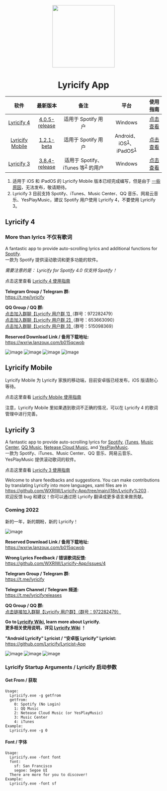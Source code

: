 <div align="center">

<img src="image/../images/lyricify_icon.png" width="200"/>

# Lyricify App

</div>


| 软件 | 最新版本 | 备注 | 平台 | 使用指南 |
| :-: | :-: | :-: | :-: | :-: |
| [Lyricify 4](https://github.com/WXRIW/Lyricify-App#lyricify-4) | [4.0.5-release](https://github.com/WXRIW/Lyricify-App/releases/tag/v4.0.5) | 适用于 Spotify 用户 | Windows | [点击查看](/docs/Lyricify%204/README.md) |
| [Lyricify Mobile](https://github.com/WXRIW/Lyricify-App#lyricify-mobile) | [1.2.1-beta](https://github.com/WXRIW/Lyricify-App/releases/tag/mobile-v1.2.1) | 适用于 Spotify 用户 | Android、iOS<sup><a href="#ref1">1</a></sup>、iPadOS<sup><a href="#ref1">1</a></sup> | [点击查看](/docs/Lyricify%20Mobile/README.md) |
| [Lyricify 3](https://github.com/WXRIW/Lyricify-App#lyricify-3) | [3.8.4-release](https://github.com/WXRIW/Lyricify-App/releases/tag/v3.8.4) | 适用于 Spotify、iTunes 等<sup><a href="#ref2">2</a></sup> 的用户 | Windows | [点击查看](/docs/Lyricify%203/README.md) |

1. <span id="ref1">适用于 iOS 和 iPadOS 的 Lyricify Mobile 版本已经完成编写，但是由于 [一些原因](https://github.com/WXRIW/Lyricify-App/blob/main/docs/Lyricify%20Mobile/README.md#ios-%E7%89%88%E4%BB%80%E4%B9%88%E6%97%B6%E5%80%99%E8%83%BD%E6%9D%A5)，无法发布，敬请期待。</span>  
2. <span id="ref2">Lyricify 3 目前支持 Spotify、iTunes、Music Center、QQ 音乐、网易云音乐、YesPlayMusic，建议 Spotify 用户使用 Lyricify 4，不要使用 Lyricify 3。</span>  


## Lyricify 4
<h3>More than lyrics 不仅有歌词</h3>

A fantastic app to provide auto-scrolling lyrics and additional functions for [Spotify](https://www.spotify.com).  
一款为 Spotify 提供滚动歌词和更多功能的软件。

*需要注意的是： Lyricify for Spotify 4.0 仅支持 Spotify！*  

点击这里查看 [Lyricify 4 使用指南](/docs/Lyricify%204/README.md)  

**Telegram Group / Telegram 群:**  
https://t.me/lyricify

**QQ Group / QQ 群:**  
[点击加入群聊【Lyricify 用户群 1】](https://jq.qq.com/?_wv=1027&k=hZG8VRV4)（群号：972282479）  
[点击加入群聊【Lyricify 用户群 2】](https://jq.qq.com/?_wv=1027&k=l0Sy2aGi)（群号：653663090）  
[点击加入群聊【Lyricify 用户群 3】](https://jq.qq.com/?_wv=1027&k=nUr4jHVU)（群号：515098369）  

**Reserved Download Link / 备用下载地址:**  
https://wxriw.lanzoux.com/b015qcwob

![image](images/readme/func-lyrics-display.png)
![image](images/readme/func-lyrics-highlight.png)
![image](images/readme/home-3.png)
![image](images/readme/home-2.png)

## Lyricify Mobile
Lyricify Mobile 为 Lyricify 家族的移动端，目前安卓版已经发布，iOS 版请耐心等待。  

点击这里查看 [Lyricify Mobile 使用指南](/docs/Lyricify%20Mobile/README.md)  
  
注意，Lyricify Mobile 里如果遇到歌词不正确的情况，可以在 Lyricify 4 的歌词管理中进行完善。  

## Lyricify 3
A fantastic app to provide auto-scrolling lyrics for [Spotify](https://www.spotify.com), [iTunes](https://music.apple.com), [Music Center](https://www.sony.com/electronics/support/articles/MC4PC020001), [QQ Music](https://y.qq.com), [Netease Cloud Music](https://music.163.com), and [YesPlayMusic](https://github.com/qier222/YesPlayMusic).  
一款为 Spotify、iTunes、Music Center、QQ 音乐、网易云音乐、YesPlayMusic 提供滚动歌词的软件。

点击这里查看 [Lyricify 3 使用指南](/docs/Lyricify%203/README.md)  

Welcome to share feedbacks and suggestions. You can make contributions by translating Lyricify into more languages, xaml files are in https://github.com/WXRIW/Lyricify-App/tree/main/i18n/Lyricify%203 .  
欢迎反馈 bug 和建议！你可以通过把 Lyricify 翻译成更多语言来做贡献。

### Coming 2022
新的一年，新的期盼，新的 Lyricify！  

![image](images/readme/05.png)

**Reserved Download Link / 备用下载地址:**  
https://wxriw.lanzoux.com/b015qcwob

**Wrong Lyrics Feedback / 错误歌词反馈:**  
https://github.com/WXRIW/Lyricify-App/issues/4

**Telegram Group / Telegram 群:**  
https://t.me/lyricify

**Telegram Channel / Telegram 频道:**  
https://t.me/lyricifyreleases

**QQ Group / QQ 群:**  
[点击链接加入群聊【Lyricify 用户群】（群号：972282479）](https://jq.qq.com/?_wv=1027&k=hZG8VRV4)

**Go to [Lyricify Wiki](https://github.com/WXRIW/Lyricify-App/wiki), learn more about Lyricify.**  
**更多相关使用说明，详见 [Lyricify Wiki](https://github.com/WXRIW/Lyricify-App/wiki) ！**   

**"Android Lyricify" Lyricist / “安卓版 Lyricify” Lyricist:**  
https://github.com/Lyricify/Lyricist-App   

![image](images/readme/01.png)
![image](images/readme/02.png)
![image](images/readme/03.png)

### Lyricify Startup Arguments / Lyricify 启动参数
#### Get From / 获取
```
Usage:  
  Lyricify.exe -g getfrom  
  getfrom:  
    0: Spotify (No Login)  
    1: QQ Music  
    2: Netease Cloud Music (or YesPlayMusic)  
    3: Music Center  
    4: iTunes  
Example:  
  Lyricify.exe -g 0
```

#### Font / 字体
```
Usage:  
  Lyricify.exe -font font  
  font:  
    sf: San Francisco  
    segoe: Segoe UI
  There are more for you to discover!  
Example:  
  Lyricify.exe -font sf
```
